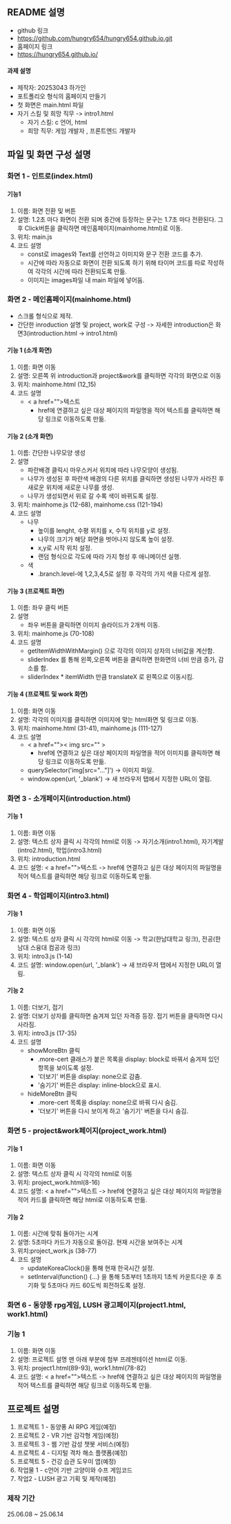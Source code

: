## README 설명
- github 링크
- https://github.com/hungry654/hungry654.github.io.git
- 홈페이지 링크
- https://hungry654.github.io/
#### 과제 설명
- 제작자: 20253043 하가인
- 포트폴리오 형식의 홈페이지 만들기
- 첫 화면은 main.html 파일
- 자기 스킬 및 희망 직무 -> intro1.html
  - 자기 스킬: c 언어, html
  - 희망 직무: 게임 개발자 , 프론트엔드 개발자
## 파일 및 화면 구성 설명
### 화면 1 - 인트로(index.html)
#### 기능1
1) 이름: 화면 전환 및 버튼
2) 설명: 1.2초 마다 화면이 전환 되며 중간에 등장하는 문구는 1.7초 마다 전환된다. 그 후 Click버튼을 클릭하면 메인홈페이지(mainhome.html)로 이동.
3) 위치: main.js
4) 코드 설명
   - const로 images와 Text를 선언하고 이미지와 문구 전환 코드를 추가.
   - 시간에 따라 자동으로 화면이 전환 되도록 하기 위해 타이머 코드를 따로 작성하여 각각의 시간에 따라 전환되도록 만듦.
   - 이미지는 images파일 내 main 파일에 넣어둠.
### 화면 2 - 메인홈페이지(mainhome.html)
- 스크롤 형식으로 제작.
- 간단한 inroduction 설명 및 project, work로 구성 -> 자세한 introduction은 화면3(introduction.html -> intro1.html)
#### 기능 1 (소개 화면)
1) 이름: 화면 이동
2) 설명: 오른쪽 위 introduction과 project&work를 클릭하면 각각의 화면으로 이동
3) 위치: mainhome.html (12_15)
4) 코드 설명
   - < a href="">텍스트</a>
     - href에 연결하고 싶은 대상 페이지의 파일명을 적어 텍스트를 클릭하면 해당 링크로 이동하도록 만듦.
#### 기능 2 (소개 화면)
1) 이름: 간단한 나무모양 생성
2) 설명
   - 파란배경 클릭시 마우스커서 위치에 따라 나무모양이 생성됨.
   - 나무가 생성된 후 파란색 배경의 다른 위치를 클릭하면 생성된 나무가 사라진 후 새로운 위치에 새로운 나무를 생성.
   - 나무가 생성되면서 위로 갈 수록 색이 바뀌도록 설정.
3) 위치: mainhome.js (12-68), mainhome.css (121-194)
4) 코드 설명
   - 나무
     - 높이를 lenght, 수평 위치를 x, 수직 위치를 y로 설정.
     - 나무의 크기가 해당 화면을 벗어나지 않도록 높이 설정.
     - x,y로 시작 위치 설정.
     - 랜덤 형식으로 각도에 따라 가지 형성 후 애니메이션 실행.
    - 색
      - .branch.level-에 1,2,3,4,5로 설정 후 각각의 가지 색을 다르게 설정.
#### 기능 3 (프로젝트 화면)
1) 이름: 좌우 클릭 버튼
2) 설명
   - 좌우 버튼을 클릭하면 이미지 슬라이드가 2개씩 이동.
3) 위치: mainhome.js (70-108)
4) 코드 설명
   - getItemWidthWithMargin() 으로 각각의 이미지 상자의 너비값을 계산함.
   - sliderIndex 를 통해 왼쪽,오른쪽 버튼을 클릭하면 한화면의 너비 만큼 증가, 감소를 함.
   - sliderIndex * itemWidth 만큼 translateX 로 왼쪽으로 이동시킴.
#### 기능 4 (프로젝트 및 work 화면)
1) 이름: 화면 이동
2) 설명: 각각의 이미지를 클릭하면 이미지에 맞는 html화면 및 링크로 이동.
3) 위치: mainhome.html (31-41), mainhome.js (111-127)
4) 코드 설명
   - < a href="">< img src="" ></a>
     - href에 연결하고 싶은 대상 페이지의 파일명을 적어 이미지를 클릭하면 해당 링크로 이동하도록 만듦.
   - querySelector('img[src="…"]') -> 이미지 파일.
   - window.open(url, '_blank') -> 새 브라우저 탭에서 지정한 URL이 열림.
### 화면 3 - 소개페이지(introduction.html)
#### 기능 1
1) 이름: 화면 이동
2) 설명: 텍스트 상자 클릭 시 각각의 html로 이동 -> 자기소개(intro1.html), 자기계발(intro2.html), 학업(intro3.html)
3) 위치: introduction.html
4) 코드 설명: < a href="">텍스트</a> -> href에 연결하고 싶은 대상 페이지의 파일명을 적어 텍스트를 클릭하면 해당 링크로 이동하도록 만듦.
### 화면 4 - 학업페이지(intro3.html)
#### 기능 1
1) 이름: 화면 이동
2) 설명: 텍스트 상자 클릭 시 각각의 html로 이동 -> 학교(한남대학교 링크), 전공(한남대 스융대 컴공과 링크)
3) 위치: intro3.js (1-14)
4) 코드 설명: window.open(url, '_blank') -> 새 브라우저 탭에서 지정한 URL이 열림.
#### 기능 2
1) 이름: 더보기, 접기
2) 설명: 더보기 상자를 클릭하면 숨겨져 있던 자격증 등장. 접기 버튼을 클릭하면 다시 사라짐.
3) 위치: intro3.js (17-35)
4) 코드 설명
   - showMoreBtn 클릭
     - .more-cert 클래스가 붙은 목록을 display: block로 바꿔서 숨겨져 있던 항목을 보이도록 설정.
     - '더보기' 버튼을 display: none으로 감춤.
     - '숨기기' 버튼은 display: inline-block으로 표시.
   - hideMoreBtn 클릭
     - .more-cert 목록을 display: none으로 바꿔 다시 숨김.
     - '더보기' 버튼을 다시 보이게 하고 '숨기기' 버튼을 다시 숨김.
### 화면 5 - project&work페이지(project_work.html)
#### 기능 1
1) 이름: 화면 이동
2) 설명: 텍스트 상자 클릭 시 각각의 html로 이동
3) 위치: project_work.html(8-16)
4) 코드 설명: < a href="">텍스트</a> -> href에 연결하고 싶은 대상 페이지의 파일명을 적어 카드를 클릭하면 해당 html로 이동하도록 만듦.
#### 기능 2
1) 이름: 시간에 맞춰 돌아가는 시계
2) 설명: 5초마다 카드가 자동으로 돌아감. 현재 시간을 보여주는 시계
3) 위치:project_work.js (38-77)
4) 코드 설명
   - updateKoreaClock()을 통해 현재 한국시간 설정.
   - setInterval(function() {...} 을 통해 5초부터 1초까지 1초씩 카운트다운 후 초기화 및 5초마다 카드 60도씩 회전하도록 설정.
### 화면 6 - 동양풍 rpg게임, LUSH 광고페이지(project1.html, work1.html)
### 기능 1 
1) 이름: 화면 이동
2) 설명: 프로젝트 설명 맨 아래 부분에 첨부 프레젠테이션 html로 이동.
3) 위치: project1.html(89-93), work1.html(78-82)
4) 코드 설명: < a href="">텍스트</a> -> href에 연결하고 싶은 대상 페이지의 파일명을 적어 텍스트를 클릭하면 해당 링크로 이동하도록 만듦.
## 프로젝트 설명
 1) 프로젝트 1 - 동양풍 AI RPG 게임(예정)
 2) 프로젝트 2 - VR 기반 감각형 게임(예정)
 3) 프로젝트 3 - 웹 기반 감성 챗봇 서비스(예정)
 5) 프로젝트 4 - 디지털 격차 해소 플랫폼(예정)
 6) 프로젝트 5 - 건강 습관 도우미 앱(예정)
 7) 작업물 1 - c언어 기반 고양이와 수프 게임코드
 8) 작업2 - LUSH 광고 기획 및 제작(예정)
### 제작 기간
25.06.08 ~ 25.06.14
